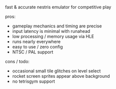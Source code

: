 fast & accurate nestris emulator for competitive play

pros:

* gameplay mechanics and timing are precise
* input latency is minimal with runahead 
* low processing / memory usage via HLE
* runs nearly everywhere
* easy to use / zero config
* NTSC / PAL support

cons / todo:

* occasional small tile glitches on level select
* rocket screen sprites appear above background
* no tetrisgym support 

